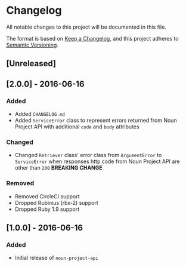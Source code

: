 # Changelog
All notable changes to this project will be documented in this file.

The format is based on [Keep a Changelog](https://keepachangelog.com/en/1.0.0/),
and this project adheres to [Semantic Versioning](https://semver.org/spec/v2.0.0.html).

## [Unreleased]

## [2.0.0] - 2016-06-16
### Added
- Added `CHANGELOG.md`
- Added `ServiceError` class to represent errors returned from Noun Project API with additional `code` and `body` attributes

### Changed
- Changed `Retriever` class' error class from `ArgumentError` to `ServiceError` when responses http code from Noun Project API are other than `200` **BREAKING CHANGE**

### Removed
- Removed CircleCI support
- Dropped Rubinius (rbx-2) support
- Dropped Ruby 1.9 support

## [1.0.0] - 2016-06-16
### Added
- Initial release of `noun-project-api`
